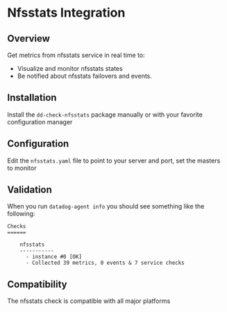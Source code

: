 # Nfsstats Integration

## Overview

Get metrics from nfsstats service in real time to:

* Visualize and monitor nfsstats states
* Be notified about nfsstats failovers and events.

## Installation

Install the `dd-check-nfsstats` package manually or with your favorite configuration manager

## Configuration

Edit the `nfsstats.yaml` file to point to your server and port, set the masters to monitor

## Validation

When you run `datadog-agent info` you should see something like the following:

    Checks
    ======

        nfsstats
        -----------
          - instance #0 [OK]
          - Collected 39 metrics, 0 events & 7 service checks

## Compatibility

The nfsstats check is compatible with all major platforms
